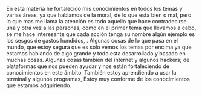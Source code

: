 En esta materia he fortalecido mis conocimientos en todos los temas y varias áreas, ya que hablamos de la moral, de lo que esta bien o mal, pero lo que mas me llama la atención es todo aquello que hace contradecirse una y otra vez a las personas, como en el primer tema que llevamos a cabo, se me hace interesante que cada acción tenga su nombre algún ejemplo es los sesgos de gastos hundidos, . 
Algunas cosas de lo que pasa en el mundo, que estoy segura que es solo vemos los temas por encima ya que estamos hablando de algo grande y todo esta desarrollado y basado en muchas cosas. Algunas cosas también del internet y algunos hackers; de plataformas que nos pueden ayudar y nos están fortaleciendo de conocimientos en este ámbito.
También estoy aprendiendo a usar la terminal y algunos programas,  Estoy muy conforme de los conocimientos que estamos adquiriendo.


